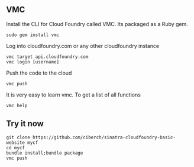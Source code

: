 ## VMC

Install the CLI for Cloud Foundry called VMC. Its packaged as a Ruby gem.

    sudo gem install vmc

Log into cloudfoundry.com or any other cloudfoundry instance

    vmc target api.cloudfoundry.com
    vmc login [username]

Push the code to the cloud

    vmc push

It is very easy to learn vmc. To get a list of all functions

    vmc help


## Try it now

    git clone https://github.com/ciberch/sinatra-cloudfoundry-basic-website mycf
    cd mycf
    bundle install;bundle package
    vmc push

